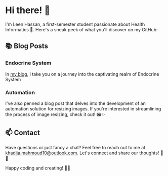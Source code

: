 # Hi there! 👋

I'm Leen Hassan, a first-semester student passionate about Health Informatics 🏥. Here's a sneak peek of what you'll discover on my GitHub:

## 📚 Blog Posts

### Endocrine System

In [my blog](url), I take you on a journey into the captivating realm of Endocrine System

### Automation

I've also penned a blog post that delves into the development of an automation solution for resizing images. If you're interested in streamlining the process of image resizing, check it out! 🖼️✨

## 📫 Contact

Have questions or just fancy a chat? Feel free to reach out to me at khadija.mahmoud10@outlook.com. Let's connect and share our thoughts! 📧🤝

Happy coding and creating! 🚀🎉
